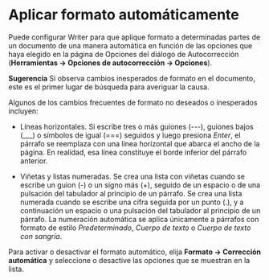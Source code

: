 
# Aplicar formato automáticamente

Puede configurar Writer para que aplique formato a determinadas partes de un documento de una manera automática en función de las opciones que haya elegido en la página de Opciones del diálogo de Autocorrección (**Herramientas → Opciones de autocorrección → Opciones**).

**Sugerencia** Si observa cambios inesperados de formato en el documento, este es el primer lugar de búsqueda para averiguar la causa.

Algunos de los cambios frecuentes de formato no deseados o inesperados incluyen:

- Líneas horizontales. Si escribe tres o más guiones (---), guiones bajos (___) o símbolos de igual (===) seguidos y luego presiona *Enter*, el párrafo se reemplaza con una línea horizontal que abarca el ancho de la página. En realidad, esa línea constituye el borde inferior del párrafo anterior.

- Viñetas y listas numeradas. Se crea una lista con viñetas cuando se escribe un guion (-) o un signo más (+), seguido de un espacio o de una pulsación del tabulador al principio de un párrafo. Se crea una lista numerada cuando se escribe una cifra seguida por un punto (.), y a continuación un espacio o una pulsación del tabulador al principio de un párrafo. La numeración automática se aplica únicamente a párrafos con formato de estilo *Predeterminado*, *Cuerpo de texto* o *Cuerpo de texto con sangría*.

Para activar o desactivar el formato automático, elija **Formato → Corrección automática** y seleccione o desactive las opciones que se muestran en la lista.


